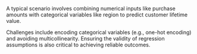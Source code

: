 A typical scenario involves combining numerical inputs like purchase amounts with categorical variables like region to predict customer lifetime value. 

Challenges include encoding categorical variables (e.g., one-hot encoding) and avoiding multicollinearity. Ensuring the validity of regression assumptions is also critical to achieving reliable outcomes. 